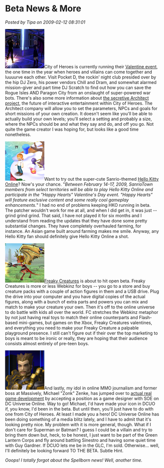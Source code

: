 # Beta News & More

*Posted by Tipa on 2009-02-12 08:31:01*

![](../uploads/2009/02/cityofheroes-2009-02-12-07-29-18-01.jpg "cityofheroes-2009-02-12-07-29-18-01")City of Heroes is currently running their [Valentine event](http://www.cityofheroes.com/news/news_archive/spring_fling_into_valentines_d.html), the one time in the year when heroes and villains can come together and luuuurve each other. Visit Pocket D, the rockin' night club presided over by the hip DJ Zero, his power vendors Chill and Dram, and somewhat alarmed mission-giver and part time DJ Scratch to find out how you can save the Rogue Isles AND Paragon City from an onslaught of super-powered war bots. There's also some more information about [the secretive Architect project](http://www.cityofheroes.com/news/paragon_journals/mission_architect.html), the future of interactive entertainment within City of Heroes. The Architect company will allow you to set the parameters, NPCs and goals for short missions of your own creation. It doesn't seem like you'll be able to actually build your own levels; you'll select a setting and probably a size, where the NPCs should be and what they say and do, and off you go. Not quite the game creator I was hoping for, but looks like a good time nonetheless.

![](../uploads/2009/02/untitled-2.jpg "untitled-2")Want to try out the super-cute Sanrio-themed [Hello Kitty Online](http://www.hellokittyonline.com/)? Now's your chance. "*Between February 14-17, 2009, SanrioTown members from select territories will be able to play Hello Kitty Online and participate in the "Happy Hearts" Valentine's Day event. "Happy Hearts" will feature exclusive content and some really cool gameplay enhancements.*" I had no end of problems keeping HKO running in beta. The patcher wouldn't work for me at all, and when I did get in, it was just -- grind grind grind. That said, I have not played it for six months and I understand from reading the updates that they have done some pretty substantial changes. They have completely overhauled farming, for instance. An Asian game built around farming makes me smile. Anyway, any Hello Kitty fan should definitely give Hello Kitty Online a shot.

![](../uploads/2009/02/untitled-1.jpg "untitled-1")[Freaky Creatures](http://www.myfreakycreatures.com/) is about to hit open beta. Freaky Creatures is more or less Webkinz for boys -- you go to a store and buy creature packs with a couple of action figures in them and a USB drive. Plug the drive into your computer and you have digital copies of the actual figures, along with a bunch of extra parts and powers you can mix and match to make your creature your own. Then it's off to the online universe to do battle with kids all over the world. FC stretches the Webkinz metaphor by not just having real toys to match their online counterparts and Flash-based mini-games, but games on the Xbox, Freaky Creatures valentines, and everything you need to make your Freaky Creature a palpable playground presence. I still can't figure out if their over the top marketing to boys is meant to be ironic or really, they are hoping that their audience consists almost entirely of pre-teen boys.

![](../uploads/2009/02/cityofheroes-2009-02-12-07-57-55-63.jpg "cityofheroes-2009-02-12-07-57-55-63")And lastly, my idol in online MMO journalism and former boss at Massively, Michael "Zonk" Zenke, has jumped over to [actual real game development](http://www.mmognation.com/2009/02/11/im-stepping-away-from-massively-and-games-journalism/) by accepting a position as a game designer with SOE on DC Universe Online. Way to go! Michael, I'd have made your icon in DCUO if, you know, I'd been in the beta. But until then, you'll just have to do with one from City of Heroes. At least I made you a hero! DC Universe Online has been doing something of a media blitz lately, and I have to admit that it's looking pretty nice. My problem with it is more general, though. What if I don't care for Superman or Batman? I guess I could be a villain and try to bring them down but, heck, to be honest, I just want to be part of the Green Lantern Corps and fly around battling Sinestro and having some quiet time with Guy Gardner. If DCUO lets me be in the GLC, I'm sold. Otherwise... well, I'll definitely be looking forward TO THE BETA. Subtle Hint.

*Ooops! I totally forgot about the Spellborn news! Well, another time.*

